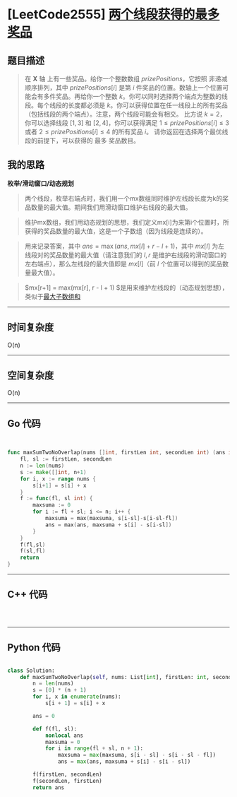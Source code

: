 # [LeetCode2555] [两个线段获得的最多奖品](https://leetcode.cn/problems/maximize-win-from-two-segments/description/)
## 题目描述 


> 在 **X** 轴 上有一些奖品。给你一个整数数组 $prizePositions$，它按照 非递减 顺序排列，其中 $prizePositions[i]$ 是第 $i$ 件奖品的位置。数轴上一个位置可能会有多件奖品。再给你一个整数 $k$。你可以同时选择两个端点为整数的线段。每个线段的长度都必须是 $k$。你可以获得位置在任一线段上的所有奖品（包括线段的两个端点）。注意，两个线段可能会有相交。
比方说 $k = 2$，你可以选择线段 $[1, 3]$ 和 $[2, 4]$，你可以获得满足 $1 \le prizePositions[i] \le 3$ 或者 $2 \le prizePositions[i] \le 4$ 的所有奖品 $i$。
请你返回在选择两个最优线段的前提下，可以获得的 最多 奖品数目。

> 


## 我的思路
**枚举/滑动窗口/动态规划**


> 两个线段，枚举右端点时，我们用一个mx数组同时维护左线段长度为k的奖品数量的最大值。期间我们用滑动窗口维护右线段的最大值。

> 维护mx数组，我们用动态规划的思想，我们定义mx[i]为来第i个位置时，所获得的奖品数量的最大值，这是一个子数组（因为线段是连续的）。

> 用来记录答案，其中 $ans = \max(ans, mx[l] + r - l + 1)$，其中 $mx[l]$ 为左线段对的奖品数量的最大值（请注意我们的 $l, r$ 是维护右线段的滑动窗口的左右端点），那么左线段的最大值即是 $mx[l]$（前 $l$ 个位置可以得到的奖品数量最大值）。



> $mx[r+1] = max(mx[r], r - l + 1) $是用来维护左线段的（动态规划思想），类似于[最大子数组和](https://leetcode.cn/problems/maximum-subarray/description/)


---

## 时间复杂度

O(n)

---

## 空间复杂度

O(n)

---

## Go 代码

```Go


func maxSumTwoNoOverlap(nums []int, firstLen int, secondLen int) (ans int) {
    fl, sl := firstLen, secondLen
    n := len(nums)
    s := make([]int, n+1)
    for i, x := range nums {
        s[i+1] = s[i] + x
    }
    f := func(fl, sl int) {
        maxsuma := 0
        for i := fl + sl; i <= n; i++ {
            maxsuma = max(maxsuma, s[i-sl]-s[i-sl-fl])
            ans = max(ans, maxsuma + s[i] - s[i-sl])
        }
    }
    f(fl,sl)
    f(sl,fl)
    return
}

```
---

## C++ 代码

```C++




```
---
## Python 代码

```Python

class Solution:
    def maxSumTwoNoOverlap(self, nums: List[int], firstLen: int, secondLen: int) -> int:
        n = len(nums)
        s = [0] * (n + 1)
        for i, x in enumerate(nums):
            s[i + 1] = s[i] + x

        ans = 0

        def f(fl, sl):
            nonlocal ans
            maxsuma = 0
            for i in range(fl + sl, n + 1):
                maxsuma = max(maxsuma, s[i - sl] - s[i - sl - fl])
                ans = max(ans, maxsuma + s[i] - s[i - sl])

        f(firstLen, secondLen)
        f(secondLen, firstLen)
        return ans

```
